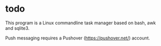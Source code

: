 # todo

This program is a Linux commandline task manager based on bash, awk and sqlite3.

Push messaging requires a Pushover (https://pushover.net/) account.
